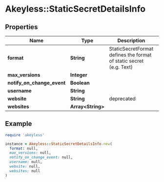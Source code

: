 # Akeyless::StaticSecretDetailsInfo

## Properties

| Name | Type | Description | Notes |
| ---- | ---- | ----------- | ----- |
| **format** | **String** | StaticSecretFormat defines the format of static secret (e.g. Text) | [optional] |
| **max_versions** | **Integer** |  | [optional] |
| **notify_on_change_event** | **Boolean** |  | [optional] |
| **username** | **String** |  | [optional] |
| **website** | **String** | deprecated | [optional] |
| **websites** | **Array&lt;String&gt;** |  | [optional] |

## Example

```ruby
require 'akeyless'

instance = Akeyless::StaticSecretDetailsInfo.new(
  format: null,
  max_versions: null,
  notify_on_change_event: null,
  username: null,
  website: null,
  websites: null
)
```

